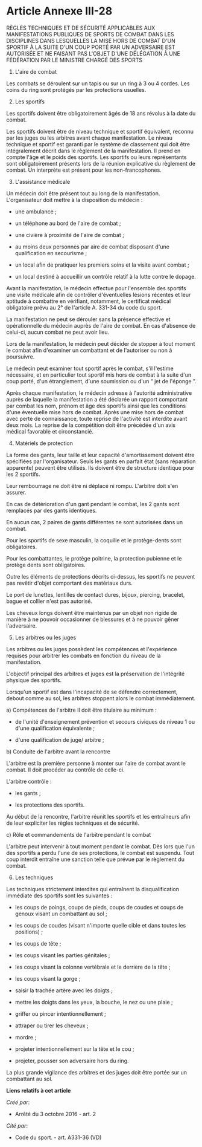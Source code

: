 # Article Annexe III-28

RÈGLES  TECHNIQUES ET DE SÉCURITÉ APPLICABLES AUX MANIFESTATIONS PUBLIQUES DE  SPORTS DE COMBAT DANS LES DISCIPLINES DANS
LESQUELLES LA MISE HORS DE  COMBAT D'UN SPORTIF À LA SUITE D'UN COUP PORTÉ PAR UN ADVERSAIRE EST  AUTORISÉE ET NE FAISANT PAS
L'OBJET D'UNE DÉLÉGATION À UNE FÉDÉRATION  PAR LE MINISTRE CHARGÉ DES SPORTS 

1. L'aire de combat 

Les combats se déroulent sur un tapis ou sur un ring à 3 ou 4 cordes.  Les coins du ring sont protégés par les protections
usuelles. 

2. Les sportifs 

Les sportifs doivent être obligatoirement âgés de 18 ans révolus à la date du combat. 

Les sportifs doivent être de niveau technique et sportif équivalent,  reconnu par les juges ou les arbitres avant chaque
manifestation. Le  niveau technique et sportif est garanti par le système de classement qui  doit être intégralement décrit
dans le règlement de la manifestation.  Il prend en compte l'âge et le poids des sportifs. Les sportifs ou leurs
représentants sont obligatoirement présents lors de la réunion  explicative du règlement de combat. Un interprète est présent
pour les  non-francophones. 

3. L'assistance médicale 

Un médecin doit être présent tout au long de la manifestation. L'organisateur doit mettre à la disposition du médecin : 

- une ambulance ; 

- un téléphone au bord de l'aire de combat ; 

- une civière à proximité de l'aire de combat ; 

- au moins deux personnes par aire de combat disposant d'une qualification en secourisme ; 

- un local afin de pratiquer les premiers soins et la visite avant combat ; 

- un local destiné à accueillir un contrôle relatif à la lutte contre le dopage. 

Avant la manifestation, le médecin effectue pour l'ensemble des  sportifs une visite médicale afin de contrôler d'éventuelles
lésions  récentes et leur aptitude à combattre en vérifiant, notamment, le  certificat médical obligatoire prévu au 2° de
l'article A. 331-34 du code du sport. 

La manifestation ne peut se dérouler sans la présence effective et  opérationnelle du médecin auprès de l'aire de combat. En
cas d'absence  de celui-ci, aucun combat ne peut avoir lieu. 

Lors de la manifestation, le médecin peut décider de stopper à tout  moment le combat afin d'examiner un combattant et de
l'autoriser ou non à  poursuivre. 

Le médecin peut examiner tout  sportif après le combat, s'il l'estime nécessaire, et en particulier  tout sportif mis hors de
combat à la suite d'un coup porté, d'un  étranglement, d'une soumission ou d'un “ jet de l'éponge ”. 

Après chaque manifestation, le médecin adresse à l'autorité  administrative auprès de laquelle la manifestation a été
déclarée un  rapport comportant par combat les nom, prénom et âge des sportifs ainsi  que les conditions d'une éventuelle
mise hors de combat. Après une mise  hors de combat avec perte de connaissance, toute reprise de l'activité  est interdite
avant deux mois. La reprise de la compétition doit être  précédée d'un avis médical favorable et circonstancié. 

4. Matériels de protection 

La forme des gants, leur taille et leur capacité d'amortissement  doivent être spécifiées par l'organisateur. Seuls les gants
en parfait  état (sans réparation apparente) peuvent être utilisés. Ils doivent être  de structure identique pour les 2
sportifs. 

Leur rembourrage ne doit être ni déplacé ni rompu. L'arbitre doit s'en assurer. 

En cas de détérioration d'un gant pendant le combat, les 2 gants sont remplacés par des gants identiques. 

En aucun cas, 2 paires de gants différentes ne sont autorisées dans un combat. 

Pour les sportifs de sexe masculin, la coquille et le protège-dents sont obligatoires. 

Pour les combattantes, le protège poitrine, la protection pubienne et le protège dents sont obligatoires. 

Outre les éléments de protections décrits ci-dessus, les sportifs ne  peuvent pas revêtir d'objet comportant des matériaux
durs. 

Le port de lunettes, lentilles de contact dures, bijoux, piercing, bracelet, bague et collier n'est pas autorisé. 

Les cheveux longs doivent être maintenus par un objet non rigide de  manière à ne pouvoir occasionner de blessures et à ne
pouvoir gêner  l'adversaire. 

5. Les arbitres ou les juges 

Les arbitres ou les juges possèdent les compétences et l'expérience  requises pour arbitrer les combats en fonction du niveau
de la  manifestation. 

L'objectif principal des arbitres et juges est la préservation de l'intégrité physique des sportifs. 

Lorsqu'un sportif est dans l'incapacité de se défendre correctement,  debout comme au sol, les arbitres stoppent alors le
combat  immédiatement. 

a) Compétences de l'arbitre  Il doit être titulaire au minimum : 

- de l'unité d'enseignement prévention et secours civiques de niveau 1 ou d'une qualification équivalente ; 

- d'une qualification de juge/ arbitre ; 

b) Conduite de l'arbitre avant la rencontre 

L'arbitre est la première personne à monter sur l'aire de combat avant le combat. Il doit procéder au contrôle de celle-ci. 

L'arbitre contrôle : 

- les gants ; 

- les protections des sportifs. 

Au début de la rencontre, l'arbitre réunit les sportifs et les  entraîneurs afin de leur expliciter les règles techniques et
de  sécurité. 

c) Rôle et commandements de l'arbitre pendant le combat 

L'arbitre peut intervenir à tout moment pendant le combat. Dès lors que  l'un des sportifs a perdu l'une de ses protections,
le combat est  suspendu. Tout coup interdit entraîne une sanction telle que prévue par  le règlement du combat. 

6. Les techniques 

Les techniques strictement interdites qui entraînent la disqualification immédiate des sportifs sont les suivantes : 

- les coups de poings, coups de pieds, coups de coudes et coups de genoux visant un combattant au sol ; 

- les coups de coudes (visant n'importe quelle cible et dans toutes les positions) ; 

- les coups de tête ; 

- les coups visant les parties génitales ; 

- les coups visant la colonne vertébrale et le derrière de la tête ; 

- les coups visant la gorge ; 

- saisir la trachée artère avec les doigts ; 

- mettre les doigts dans les yeux, la bouche, le nez ou une plaie ; 

- griffer ou pincer intentionnellement ; 

- attraper ou tirer les cheveux ; 

- mordre ; 

- projeter intentionnellement sur la tête et le cou ; 

- projeter, pousser son adversaire hors du ring. 

La plus grande vigilance des arbitres et des juges doit être portée sur un combattant au sol.

**Liens relatifs à cet article**

_Créé par_:

  - Arrêté du 3 octobre 2016 - art. 2

_Cité par_:

  - Code du sport. - art. A331-36 (VD)

